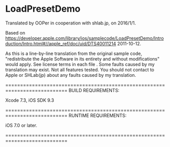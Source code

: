 # LoadPresetDemo

Translated by OOPer in cooperation with shlab.jp, on 2016/1/1.

Based on
<https://developer.apple.com/library/ios/samplecode/LoadPresetDemo/Introduction/Intro.html#//apple_ref/doc/uid/DTS40011214>
2011-10-12.

As this is a line-by-line translation from the original sample code, "redistribute the Apple Software in its entirety and without modifications" would apply. See license terms in each file .
Some faults caused by my translation may exist. Not all features tested.
You should not contact to Apple or SHLab(jp) about any faults caused by my translation.

===========================================================================
BUILD REQUIREMENTS:

Xcode 7.3, iOS SDK 9.3

===========================================================================
RUNTIME REQUIREMENTS:

iOS 7.0 or later.

===========================================================================

